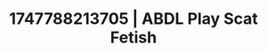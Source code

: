 ---
categories:
- Tasteful nudity
- Bukkake
- Naughty librarian
- Erotic tension build
- Eclectic erotica
image: /assets/images/1747788213705.jpg
layout: post
seo:
  description: Featured content with sensual Scat Fetish, ABDL Play. HD images available.
  keywords: Scat Fetish, ABDL Play
  og_image: /assets/images/1747788213705.jpg
  schema_type: VisualArtwork
tags:
- ABDL Play
- '#1747788213705'
- Scat Fetish
title: 1747788213705 | ABDL Play Scat Fetish
---